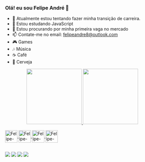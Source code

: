 ### Olá! eu sou Felipe André 👋

- 🔭 Atualmente estou tentando fazer minha transição de carreira.
- 🌱 Estou estudando JavaScript
- 🤔 Estou procurando por minha primeira vaga no mercado
- 📫 Contate-me no email: felipeandre8@outlook.com
- 🎮 Games
- 🎶 Música 
- ☕ Café 
- 🍻 Cerveja

<div align="center">
  <a href="https://github.com/felipeandree">
  <img height="180em" src="https://github-readme-stats.vercel.app/api?username=felipeandree&show_icons=true&theme=dark&include_all_commits=true&count_private=true"/>
  <img height="180em" src="https://github-readme-stats.vercel.app/api/top-langs/?username=felipeandree&layout=compact&langs_count=7&theme=dark"/>
</div>
  
  <div style="display: inline_block"><br>
    <img align="center" alt="Felipe-Js height="30" width="40" src="https://cdn.jsdelivr.net/gh/devicons/devicon/icons/javascript/javascript-original.svg"/>
    <img align="center" alt="Felipe-Css height="30" width="40" src="https://cdn.jsdelivr.net/gh/devicons/devicon/icons/css3/css3-original.svg"/>
    <img align="center" alt="Felipe-Html height="30" width="40" src="https://cdn.jsdelivr.net/gh/devicons/devicon/icons/html5/html5-original.svg" />
    <img align="center" alt="Felipe-C height="30" width="40" src="https://cdn.jsdelivr.net/gh/devicons/devicon/icons/c/c-original.svg" />
    </div>
  
  ##
  
  <div>
    <a href="https://www.instagram.com/_felipeandree" target="_blank"><img src="https://img.shields.io/badge/-Instagram-%23E4405F?style=for-the-badge&logo=instagram&logoColor=white" target="_blank"></a>
    <a href="https://www.twitter.com/_felipeandree" target="_blank"><img src="https://img.shields.io/badge/Twitter-1DA1F2?style=for-the-badge&logo=twitter&logoColor=white" target="_blank"></a>
    <a href="https://www.linkedin.com/in/felipeandre8/" target="_blank"><img src="https://img.shields.io/badge/LinkedIn-0077B5?style=for-the-badge&logo=linkedin&logoColor=white" target="_blank"></a>
    <a href=""mailto:felipeandre8@outlook.com" target="_blank"><img src="https://img.shields.io/badge/Microsoft_Outlook-0078D4?style=for-the-badge&logo=microsoft-outlook&logoColor=white" target="_blank"></a>
  </div>
  
  

